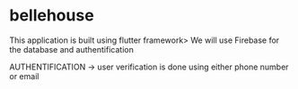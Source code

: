 # bellehouse

This application is built using flutter framework>
We will use Firebase for the database and authentification

AUTHENTIFICATION
-> user verification is done using either phone number or email
